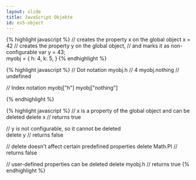 ```yaml
---
layout: slide
title: JavaScript Objekte
id: es5-object
---
```

<section markdown="1">

{% highlight javascript %}
// creates the property x on the global object
x = 42
// creates the property y on the global object, 
// and marks it as non-configurable
var y = 43;     
myobj = {
  h: 4,
  k: 5,
}
{% endhighlight %}

</section>

<section markdown="1">

{% highlight javascript %}
// Dot notation
myobj.h // 4
myobj.nothing // undefined

// Index notation
myobj["h"]
myobj["nothing"]

{% endhighlight %}

</section>

<section markdown="1">

{% highlight javascript %}
// x is a property of the global object and can be deleted
delete x       // returns true

// y is not configurable, so it cannot be deleted                
delete y       // returns false 

// delete doesn't affect certain predefined properties
delete Math.PI // returns false 

// user-defined properties can be deleted
delete myobj.h // returns true 
{% endhighlight %}

</section>
